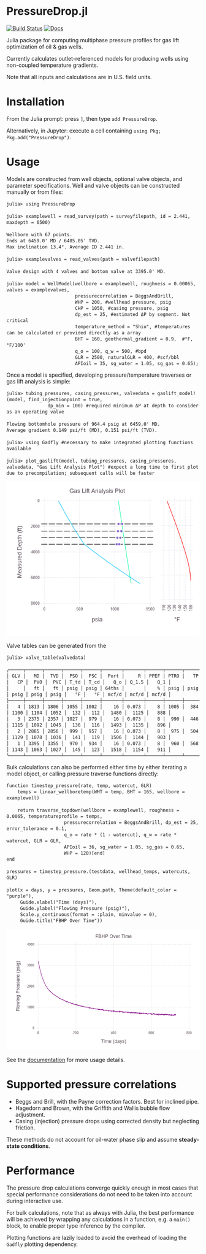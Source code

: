 # PressureDrop.jl
[![Build Status](https://travis-ci.org/jnoynaert/PressureDrop.jl.svg?branch=master)](https://travis-ci.org/jnoynaert/PressureDrop.jl)  [![Docs](https://img.shields.io/badge/docs-stable-blue.svg)](https://jnoynaert.github.io/PressureDrop.jl/stable)

Julia package for computing multiphase pressure profiles for gas lift optimization of oil &amp; gas wells.

Currently calculates outlet-referenced models for producing wells using non-coupled temperature gradients.

Note that all inputs and calculations are in U.S. field units.

# Installation

From the Julia prompt: press `]`, then type `add PressureDrop`.

Alternatively, in Jupyter: execute a cell containing `using Pkg; Pkg.add("PressureDrop")`.

# Usage

Models are constructed from well objects, optional valve objects, and parameter specifications. Well and valve objects can be constructed manually or from files:

```
julia> using PressureDrop

julia> examplewell = read_survey(path = surveyfilepath, id = 2.441, maxdepth = 6500)

Wellbore with 67 points.
Ends at 6459.0' MD / 6405.05' TVD.
Max inclination 13.4°. Average ID 2.441 in.

julia> examplevalves = read_valves(path = valvefilepath)

Valve design with 4 valves and bottom valve at 3395.0' MD.

julia> model = WellModel(wellbore = examplewell, roughness = 0.00065, valves = examplevalves,
                         pressurecorrelation = BeggsAndBrill,
                         WHP = 200, #wellhead pressure, psig
                         CHP = 1050, #casing pressure, psig
                         dp_est = 25, #estimated ΔP by segment. Not critical
                         temperature_method = "Shiu", #temperatures can be calculated or provided directly as a array
                         BHT = 160, geothermal_gradient = 0.9,  #°F, °F/100'
                         q_o = 100, q_w = 500, #bpd
                         GLR = 2500, naturalGLR = 400, #scf/bbl
                         APIoil = 35, sg_water = 1.05, sg_gas = 0.65);
```

Once a model is specified, developing pressure/temperature traverses or gas lift analysis is simple:

```
julia> tubing_pressures, casing_pressures, valvedata = gaslift_model!(model, find_injectionpoint = true,
               dp_min = 100) #required minimum ΔP at depth to consider as an operating valve

Flowing bottomhole pressure of 964.4 psig at 6459.0' MD.
Average gradient 0.149 psi/ft (MD), 0.151 psi/ft (TVD).

julia> using Gadfly #necessary to make integrated plotting functions available

julia> plot_gaslift(model, tubing_pressures, casing_pressures, valvedata, "Gas Lift Analysis Plot") #expect a long time to first plot due to precompilation; subsequent calls will be faster
```
![example gl plot](examples/gl-plot-example.png)

Valve tables can be generated from the

```
julia> valve_table(valvedata)

╭─────┬──────┬──────┬──────┬──────┬───────┬───────┬──────┬──────┬──────┬──────┬──────┬──────┬──────┬──────┬───────┬───────┬───────╮
│ GLV │   MD │  TVD │  PSO │  PSC │  Port │     R │ PPEF │ PTRO │   TP │   CP │  PVO │  PVC │ T_td │ T_cd │   Q_o │ Q_1.5 │   Q_1 │
│     │   ft │   ft │ psig │ psig │ 64ths │       │    % │ psig │ psig │ psig │ psig │ psig │   °F │   °F │ mcf/d │ mcf/d │ mcf/d │
├─────┼──────┼──────┼──────┼──────┼───────┼───────┼──────┼──────┼──────┼──────┼──────┼──────┼──────┼──────┼───────┼───────┼───────┤
│   4 │ 1813 │ 1806 │ 1055 │ 1002 │    16 │ 0.073 │    8 │ 1005 │  384 │ 1100 │ 1104 │ 1052 │  132 │  112 │  1480 │  1125 │   888 │
│   3 │ 2375 │ 2357 │ 1027 │  979 │    16 │ 0.073 │    8 │  990 │  446 │ 1115 │ 1092 │ 1045 │  136 │  116 │  1493 │  1135 │   896 │
│   2 │ 2885 │ 2856 │  999 │  957 │    16 │ 0.073 │    8 │  975 │  504 │ 1129 │ 1078 │ 1036 │  141 │  119 │  1506 │  1144 │   903 │
│   1 │ 3395 │ 3355 │  970 │  934 │    16 │ 0.073 │    8 │  960 │  568 │ 1143 │ 1063 │ 1027 │  145 │  123 │  1518 │  1154 │   911 │
╰─────┴──────┴──────┴──────┴──────┴───────┴───────┴──────┴──────┴──────┴──────┴──────┴──────┴──────┴──────┴───────┴───────┴───────╯
```

Bulk calculations can also be performed either time by either iterating a model object, or calling pressure traverse functions directly:

```
function timestep_pressure(rate, temp, watercut, GLR)
    temps = linear_wellboretemp(WHT = temp, BHT = 165, wellbore = examplewell)

    return traverse_topdown(wellbore = examplewell, roughness = 0.0065, temperatureprofile = temps,
                     pressurecorrelation = BeggsAndBrill, dp_est = 25, error_tolerance = 0.1,
                     q_o = rate * (1 - watercut), q_w = rate * watercut, GLR = GLR,
                     APIoil = 36, sg_water = 1.05, sg_gas = 0.65,
                     WHP = 120)[end]
end

pressures = timestep_pressure.(testdata, wellhead_temps, watercuts, GLR)

plot(x = days, y = pressures, Geom.path, Theme(default_color = "purple"),
     Guide.xlabel("Time (days)"),
     Guide.ylabel("Flowing Pressure (psig)"),
     Scale.y_continuous(format = :plain, minvalue = 0),
     Guide.title("FBHP Over Time"))
```

![example bulk plot](examples/bulk-plot-example.png)

See the [documentation](https://jnoynaert.github.io/PressureDrop.jl/stable) for more usage details.

# Supported pressure correlations

- Beggs and Brill, with the Payne correction factors. Best for inclined pipe.
- Hagedorn and Brown, with the Griffith and Wallis bubble flow adjustment.
- Casing (injection) pressure drops using corrected density but neglecting friction.

These methods do not account for oil-water phase slip and assume **steady-state conditions**.

# Performance

The pressure drop calculations converge quickly enough in most cases that special performance considerations do not need to be taken into account during interactive use.

For bulk calculations, note that as always with Julia, the best performance will be achieved by wrapping any calculations in a function, e.g. a `main()` block, to enable proper type inference by the compiler.

Plotting functions are lazily loaded to avoid the overhead of loading the `Gadfly` plotting dependency.
